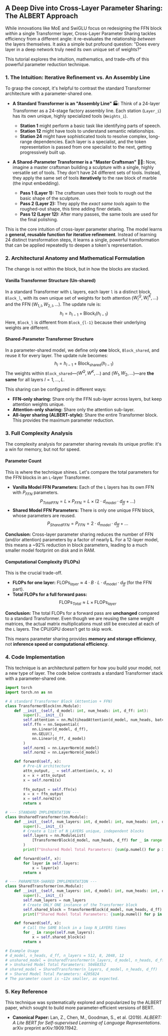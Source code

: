 
## A Deep Dive into Cross-Layer Parameter Sharing: The ALBERT Approach

While innovations like MoE and SwiGLU focus on redesigning the FFN block *within* a single Transformer layer, Cross-Layer Parameter Sharing tackles efficiency from a different angle: it re-evaluates the relationship *between* the layers themselves. It asks a simple but profound question: "Does every layer in a deep network truly need its own unique set of weights?"

This tutorial explores the intuition, mathematics, and trade-offs of this powerful parameter reduction technique.

### 1. The Intuition: Iterative Refinement vs. An Assembly Line

To grasp the concept, it's helpful to contrast the standard Transformer architecture with a parameter-shared one.

* **A Standard Transformer is an "Assembly Line" 🏭:** Think of a 24-layer Transformer as a 24-stage factory assembly line. Each station (`Layer_i`) has its own unique, highly specialized tools (`Weights_i`).
    * **Station 1** might perform a basic task like identifying parts of speech.
    * **Station 12** might have tools to understand semantic relationships.
    * **Station 24** might have sophisticated tools to resolve complex, long-range dependencies.
    Each layer is a specialist, and the token representation is passed from one specialist to the next, getting progressively built up.

* **A Shared-Parameter Transformer is a "Master Craftsman" 👨‍🎨:** Now, imagine a master craftsman building a sculpture with a single, highly versatile set of tools. They don't have 24 different sets of tools. Instead, they apply the same set of tools **iteratively** to the raw block of marble (the input embedding).
    * **Pass 1 (Layer 1):** The craftsman uses their tools to rough out the basic shape of the sculpture.
    * **Pass 2 (Layer 2):** They apply the *exact same tools* again to the roughed-out shape, this time adding finer details.
    * **Pass 12 (Layer 12):** After many passes, the same tools are used for the final polishing.

This is the core intuition of cross-layer parameter sharing. The model learns a **general, reusable function for iterative refinement**. Instead of learning 24 distinct transformation steps, it learns a single, powerful transformation that can be applied repeatedly to deepen a token's representation.

### 2. Architectural Anatomy and Mathematical Formulation

The change is not within the block, but in how the blocks are stacked.

#### Vanilla Transformer Structure (Un-shared)
In a standard Transformer with `L` layers, each layer `l` is a distinct block, `Block_l`, with its own unique set of weights for both attention ($W_{l}^Q, W_{l}^K, \dots$) and the FFN ($W_{1,l}, W_{2,l}, \dots$). The update rule is:
$$h_l = h_{l-1} + \text{Block}_l(h_{l-1})$$
Here, `Block_l` is different from `Block_{l-1}` because their underlying weights are different.

#### Shared-Parameter Transformer Structure
In a parameter-shared model, we define only **one** block, `Block_shared`, and reuse it for every layer. The update rule becomes:
$$h_l = h_{l-1} + \text{Block}_{\text{shared}}(h_{l-1})$$
The weights within `Block_shared`—($W^Q, W^K, \dots$) and ($W_1, W_2, \dots$)—are **the same** for all layers $l=1, \dots, L$.

This sharing can be configured in different ways:
* **FFN-only sharing:** Share only the FFN sub-layer across layers, but keep attention weights unique.
* **Attention-only sharing:** Share only the attention sub-layer.
* **All-layer sharing (ALBERT-style):** Share the entire Transformer block. This provides the maximum parameter reduction.

### 3. Full Complexity Analysis

The complexity analysis for parameter sharing reveals its unique profile: it's a win for memory, but not for speed.

#### Parameter Count

This is where the technique shines. Let's compare the total parameters for the FFN blocks in an `L`-layer Transformer.

* **Vanilla Model FFN Parameters:** Each of the `L` layers has its own FFN with $P_{FFN}$ parameters.
    $$P_{TotalFFN} = L \times P_{FFN} = L \times (2 \cdot d_{model} \cdot d_{ff} + \dots)$$
* **Shared Model FFN Parameters:** There is only one unique FFN block, whose parameters are reused.
    $$P_{SharedFFN} = P_{FFN} = 2 \cdot d_{model} \cdot d_{ff} + \dots$$

**Conclusion:** Cross-layer parameter sharing reduces the number of FFN (and/or attention) parameters by a factor of nearly **L**. For a 12-layer model, this means a ~92% reduction in block parameters, leading to a much smaller model footprint on disk and in RAM.

#### Computational Complexity (FLOPs)

This is the crucial trade-off.

* **FLOPs for one layer:** $\text{FLOPs}_{layer} \approx 4 \cdot B \cdot L \cdot d_{model} \cdot d_{ff}$ (for the FFN part).
* **Total FLOPs for a full forward pass:**
    $$\text{FLOPs}_{Total} \approx L \times \text{FLOPs}_{layer}$$

**Conclusion:** The total FLOPs for a forward pass are **unchanged** compared to a standard Transformer. Even though we are reusing the same weight matrices, the actual matrix multiplications must still be executed at each of the `L` layers. The CPU/GPU doesn't get to skip work.

This means parameter sharing provides **memory and storage efficiency**, not **inference speed or computational efficiency**.

### 4. Code Implementation

This technique is an architectural pattern for how you build your model, not a new type of layer. The code below contrasts a standard Transformer stack with a parameter-shared one.

```python
import torch
import torch.nn as nn

# A standard Transformer Block (Attention + FFN)
class TransformerBlock(nn.Module):
    def __init__(self, d_model: int, num_heads: int, d_ff: int):
        super().__init__()
        self.attention = nn.MultiheadAttention(d_model, num_heads, batch_first=True)
        self.ffn = nn.Sequential(
            nn.Linear(d_model, d_ff),
            nn.GELU(),
            nn.Linear(d_ff, d_model)
        )
        self.norm1 = nn.LayerNorm(d_model)
        self.norm2 = nn.LayerNorm(d_model)

    def forward(self, x):
        # Pre-LN architecture
        attn_output, _ = self.attention(x, x, x)
        x = x + attn_output
        x = self.norm1(x)
        
        ffn_output = self.ffn(x)
        x = x + ffn_output
        x = self.norm2(x)
        return x

# --- STANDARD IMPLEMENTATION ---
class UnsharedTransformer(nn.Module):
    def __init__(self, num_layers: int, d_model: int, num_heads: int, d_ff: int):
        super().__init__()
        # Create a list of N_LAYERS unique, independent blocks
        self.layers = nn.ModuleList(
            [TransformerBlock(d_model, num_heads, d_ff) for _ in range(num_layers)]
        )
        print(f"Unshared Model Total Parameters: {sum(p.numel() for p in self.parameters())}")

    def forward(self, x):
        for layer in self.layers:
            x = layer(x)
        return x

# --- PARAMETER-SHARED IMPLEMENTATION ---
class SharedTransformer(nn.Module):
    def __init__(self, num_layers: int, d_model: int, num_heads: int, d_ff: int):
        super().__init__()
        self.num_layers = num_layers
        # Create ONLY ONE instance of the Transformer block
        self.shared_block = TransformerBlock(d_model, num_heads, d_ff)
        print(f"Shared Model Total Parameters: {sum(p.numel() for p in self.parameters())}")

    def forward(self, x):
        # Call the SAME block in a loop N_LAYERS times
        for _ in range(self.num_layers):
            x = self.shared_block(x)
        return x

# Example Usage
# d_model, n_heads, d_ff, n_layers = 512, 8, 2048, 12
# unshared_model = UnsharedTransformer(n_layers, d_model, n_heads, d_ff)
# > Unshared Model Total Parameters: 50468352
# shared_model = SharedTransformer(n_layers, d_model, n_heads, d_ff)
# > Shared Model Total Parameters: 4205824
# The parameter count is ~12x smaller, as expected.
```

### 5. Key Reference

This technique was systematically explored and popularized by the ALBERT paper, which sought to build more parameter-efficient versions of BERT.

* **Canonical Paper:** Lan, Z., Chen, M., Goodman, S., et al. (2019). *ALBERT: A Lite BERT for Self-supervised Learning of Language Representations*. arXiv preprint arXiv:1909.11942.
